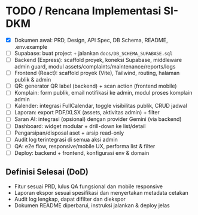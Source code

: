 # TODO / Rencana Implementasi SI-DKM

- [x] Dokumen awal: PRD, Design, API Spec, DB Schema, README, .env.example
- [ ] Supabase: buat project + jalankan `docs/DB_SCHEMA_SUPABASE.sql`
- [ ] Backend (Express): scaffold proyek, koneksi Supabase, middleware admin guard, modul assets/complaints/maintenance/reports/logs
- [ ] Frontend (React): scaffold proyek (Vite), Tailwind, routing, halaman publik & admin
- [ ] QR: generator QR label (backend) + scan action (frontend mobile)
- [ ] Komplain: form publik, email notifikasi ke admin, modul proses komplain admin
- [ ] Kalender: integrasi FullCalendar, toggle visibilitas publik, CRUD jadwal
- [ ] Laporan: export PDF/XLSX (assets, aktivitas admin) + filter
- [ ] Saran AI: integrasi (opsional) dengan provider Gemini (via backend)
- [ ] Dashboard: widget modular + drill-down ke list/detail
- [ ] Pengarsipan/disposal aset + arsip read-only
- [ ] Audit log terintegrasi di semua aksi admin
- [ ] QA: e2e flow, responsive/mobile UX, performa list & filter
- [ ] Deploy: backend + frontend, konfigurasi env & domain

## Definisi Selesai (DoD)
- Fitur sesuai PRD, lulus QA fungsional dan mobile responsive
- Laporan ekspor sesuai spesifikasi dan menyertakan metadata cetakan
- Audit log lengkap, dapat difilter dan diekspor
- Dokumen README diperbarui, instruksi jalankan & deploy jelas
